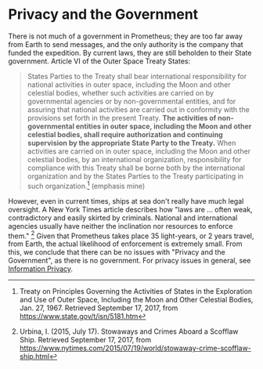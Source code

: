 # Privacy and the Government

There is not much of a government in Prometheus; they are too far away from Earth to send messages, and the only authority is the company that funded the expedition. By current laws, they are still beholden to their State government. Article VI of the Outer Space Treaty States:

> States Parties to the Treaty shall bear international responsibility for national activities in outer space, including the Moon and other celestial bodies, whether such activities are carried on by governmental agencies or by non-governmental entities, and for assuring that national activities are carried out in conformity with the provisions set forth in the present Treaty. **The activities of non-governmental entities in outer space, including the Moon and other celestial bodies, shall require authorization and continuing supervision by the appropriate State Party to the Treaty.** When activities are carried on in outer space, including the Moon and other celestial bodies, by an international organization, responsibility for compliance with this Treaty shall be borne both by the international organization and by the States Parties to the Treaty participating in such organization.[^1]
(emphasis mine)

However, even in current times, ships at sea don't really have much legal oversight. A New York Times article describes how "laws are ... often weak, contradictory and easily skirted by criminals. National and international agencies usually have neither the inclination nor resources to enforce them." [^2] Given that Prometheus takes place 35 light-years, or 2 years travel, from Earth, the actual likelihood of enforcement is extremely small. From this, we conclude that there can be no issues with "Privacy and the Government", as there is no government. For privacy issues in general, see [Information Privacy](informationPrivacy.md).


[^1]: Treaty on Principles Governing the Activities of States in the Exploration and Use of Outer Space, Including the Moon and Other Celestial Bodies, Jan. 27, 1967. Retrieved September 17, 2017, from https://www.state.gov/t/isn/5181.htm
[^2]: Urbina, I. (2015, July 17). Stowaways and Crimes Aboard a Scofflaw Ship. Retrieved September 17, 2017, from https://www.nytimes.com/2015/07/19/world/stowaway-crime-scofflaw-ship.html
